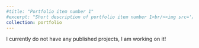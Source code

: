 ```yaml
---
#title: "Portfolio item number 1"
#excerpt: "Short description of portfolio item number 1<br/><img src='/images/500x300.png'>"
collection: portfolio
---
```


I currently do not have any published projects, I am working on it!
